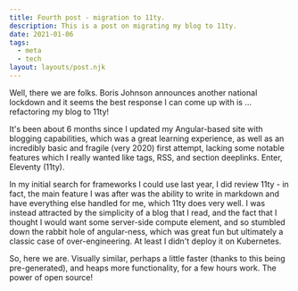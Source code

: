 ```yaml
---
title: Fourth post - migration to 11ty.
description: This is a post on migrating my blog to 11ty.
date: 2021-01-06
tags: 
  - meta
  - tech
layout: layouts/post.njk
---
```

Well, there we are folks. Boris Johnson announces another national lockdown and it seems the best response I can come up with is ... refactoring my blog to 11ty!

It's been about 6 months since I updated my Angular-based site with blogging capabilities, which was a great learning experience, as well as an incredibly basic and fragile (very 2020) first attempt, lacking some notable features which I really wanted like tags, RSS, and section deeplinks. Enter, Eleventy (11ty).

In my initial search for frameworks I could use last year, I did review 11ty - in fact, the main feature I was after was the ability to write in markdown and have everything else handled for me, which 11ty does very well. I was instead attracted by the simplicity of a blog that I read, and the fact that I thought I would want some server-side compute element, and so stumbled down the rabbit hole of angular-ness, which was great fun but ultimately a classic case of over-engineering. At least I didn't deploy it on Kubernetes.

So, here we are. Visually similar, perhaps a little faster (thanks to this being pre-generated), and heaps more functionality, for a few hours work. The power of open source!